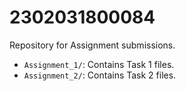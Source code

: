 # 2302031800084  
Repository for Assignment submissions.  
- `Assignment_1/`: Contains Task 1 files.  
- `Assignment_2/`: Contains Task 2 files.  
